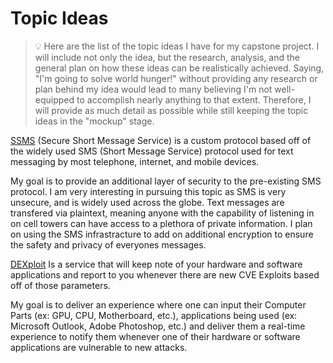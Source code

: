 # Topic Ideas
> :bulb: Here are the list of the topic ideas I have for my capstone project. I will include not only the idea, but the research, analysis, and the general plan on how these ideas can be realistically achieved. Saying, "I'm going to solve world hunger!" without providing any research or plan behind my idea would lead to many believing I'm not well-equipped to accomplish nearly anything to that extent. Therefore, I will provide as much detail as possible while still keeping the topic ideas in the "mockup" stage.

[SSMS](https://github.com/MicahKezar/CCC-410/blob/main/SSMS/SSMS.md) (Secure Short Message Service) is a custom protocol based off of the widely used SMS (Short Message Service) protocol used for text messaging by most telephone, internet, and mobile devices.

My goal is to provide an additional layer of security to the pre-existing SMS protocol. I am very interesting in pursuing this topic as SMS is very unsecure, and is widely used across the globe. Text messages are transfered via plaintext, meaning anyone with the capability of listening in on cell towers can have access to a plethora of private information. I plan on using the SMS infrastracture to add on additional encryption to ensure the safety and privacy of everyones messages.

[DEXploit](https://github.com/MicahKezar/CCC-410/blob/main/DEXploit/DEXploit.md) Is a service that will keep note of your hardware and software applications and report to you whenever there are new CVE Exploits based off of those parameters. 

My goal is to deliver an experience where one can input their Computer Parts (ex: GPU, CPU, Motherboard, etc.), applications being used (ex: Microsoft Outlook, Adobe Photoshop, etc.) and deliver them a real-time experience to notify them whenever one of their hardware or software applications are vulnerable to new attacks. 
